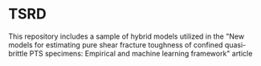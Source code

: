 # TSRD
This repository includes a sample of hybrid models utilized in the "New models for estimating pure shear fracture toughness of confined quasi-brittle PTS specimens: Empirical and machine learning framework" article
